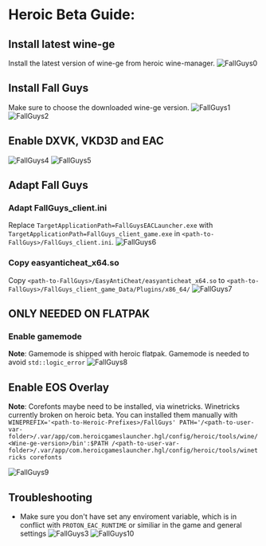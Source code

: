 # Heroic Beta Guide:

## Install latest wine-ge

Install the latest version of wine-ge from heroic wine-manager.
![FallGuys0](https://user-images.githubusercontent.com/61798668/182595187-a6487373-7526-48d2-94e9-9415cc95e08b.png)

## Install Fall Guys

Make sure to choose the downloaded wine-ge version.
![FallGuys1](https://user-images.githubusercontent.com/61798668/182595491-71206b81-a142-42cf-abd5-396900520d62.png)
![FallGuys2](https://user-images.githubusercontent.com/61798668/182595504-792f911a-1245-40ca-9db4-6d629565e4e7.png)

## Enable DXVK, VKD3D and EAC
![FallGuys4](https://user-images.githubusercontent.com/61798668/182595830-0e021a3c-a1d6-462d-aee6-8de21987f0c1.png)
![FallGuys5](https://user-images.githubusercontent.com/61798668/182595851-c35f7a9a-bae0-4795-809d-e575ca025b92.png)

## Adapt Fall Guys
### Adapt FallGuys_client.ini

Replace `TargetApplicationPath=FallGuysEACLauncher.exe` with `TargetApplicationPath=FallGuys_client_game.exe` in `<path-to-FallGuys>/FallGuys_client.ini`.
![FallGuys6](https://user-images.githubusercontent.com/61798668/182596359-234a7ba6-b22a-4ba8-b65d-b65b83dc6a94.png)

### Copy easyanticheat_x64.so

Copy `<path-to-FallGuys>/EasyAntiCheat/easyanticheat_x64.so` to `<path-to-FallGuys>/FallGuys_client_game_Data/Plugins/x86_64/`
![FallGuys7](https://user-images.githubusercontent.com/61798668/182596802-43f59e71-bb44-429e-a455-16065c9d8fe9.png)

## ONLY NEEDED ON FLATPAK
### Enable gamemode

**Note**: Gamemode is shipped with heroic flatpak. Gamemode is needed to avoid `std::logic_error`
![FallGuys8](https://user-images.githubusercontent.com/61798668/182597088-e7a085ba-23ed-4739-87f8-002ed37e5688.png)

## Enable EOS Overlay
**Note**: Corefonts maybe need to be installed, via winetricks. Winetricks currently broken on heroic beta. You can installed them manually with `WINEPREFIX='<path-to-Heroic-Prefixes>/FallGuys' PATH='/<path-to-user-var-folder>/.var/app/com.heroicgameslauncher.hgl/config/heroic/tools/wine/<Wine-ge-version>/bin':$PATH /<path-to-user-var-folder>/.var/app/com.heroicgameslauncher.hgl/config/heroic/tools/winetricks corefonts`

![FallGuys9](https://user-images.githubusercontent.com/61798668/182597519-ef5ca4e9-089d-4499-95e3-d7e09b05d062.png)

## Troubleshooting

- Make sure you don't have set any enviroment variable, which is in conflict with `PROTON_EAC_RUNTIME` or similiar in the game and general settings
![FallGuys3](https://user-images.githubusercontent.com/61798668/182599115-e937b9fd-b28c-4d43-80d8-1b01cc2b8442.png)
![FallGuys10](https://user-images.githubusercontent.com/61798668/182599239-1c3def8d-f3a3-46a3-8bad-3797fa528a4c.png)





